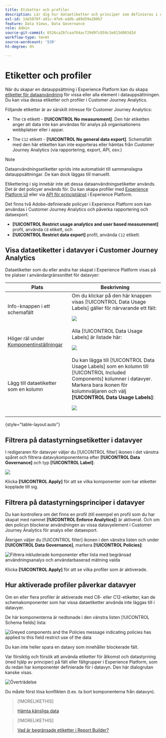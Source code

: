```yaml
---
title: Etiketter och profiler
description: Lär dig hur dataetiketter och principer som definieras i Adobe Experience Platform påverkar datavyer och rapporter i Customer Journey Analytics.
exl-id: 1de5070f-a91c-4fe6-addb-a89d59a280b7
feature: Data Views, Data Governance
role: Admin
source-git-commit: 6526ca2b7caaf64acf29d97c859c3e813d003d2d
workflow-type: tm+mt
source-wordcount: '539'
ht-degree: 0%

---
```


# Etiketter och profiler

När du skapar en datauppsättning i Experience Platform kan du skapa [etiketter för dataanvändning](https://experienceleague.adobe.com/en/docs/experience-platform/data-governance/labels/reference) för vissa eller alla element i datauppsättningen. Du kan visa dessa etiketter och profiler i Customer Journey Analytics.

Följande etiketter är av särskilt intresse för Customer Journey Analytics:

* The `C8` etikett - **[!UICONTROL No measurement]**. Den här etiketten anger att data inte kan användas för analys på organisationens webbplatser eller i appar.

* The `C12` etikett - **[!UICONTROL No general data export]**. Schemafält med den här etiketten kan inte exporteras eller hämtas från Customer Journey Analytics (via rapportering, export, API, osv.)

>[!NOTE]
>
>Dataanvändningsetiketter sprids inte automatiskt till sammanslagna datauppsättningar. De kan dock läggas till manuellt.

Etikettering i sig innebär inte att dessa dataanvändningsetiketter används. Det är det policyer används för. Du kan skapa profiler med [Experience Platform UI](https://experienceleague.adobe.com/en/docs/experience-platform/data-governance/policies/user-guide) eller via [API för principtjänst](https://experienceleague.adobe.com/en/docs/experience-platform/data-governance/api/overview) i Experience Platform.

Det finns två Adobe-definierade policyer i Experience Platform som kan användas i Customer Journey Analytics och påverka rapportering och dataexport:

* **[!UICONTROL Restrict usage analytics and user based measurement]** profil, använda `C8` etikett, och
* **[!UICONTROL Restrict data export]** profil, använda `C12` etikett.

## Visa dataetiketter i datavyer i Customer Journey Analytics

Dataetiketter som du eller andra har skapat i Experience Platform visas på tre platser i användargränssnittet för datavyer:

| Plats | Beskrivning |
| --- | --- |
| Info-knappen i ett schemafält | Om du klickar på den här knappen visas [!UICONTROL Data Usage Labels] gäller för närvarande ett fält:<p>![](assets/data-label-left.png) |
| Höger räl under [Komponentinställningar](/help/data-views/component-settings/overview.md) | Alla [!UICONTROL Data Usage Labels] är listade här:<p>![](assets/data-label-right.png) |
| Lägg till dataetiketter som en kolumn | Du kan lägga till [!UICONTROL Data Usage Labels] som en kolumn till [!UICONTROL Included Components] kolumner i datavyer. Markera bara ikonen för kolumnväljaren och välj **[!UICONTROL Data Usage Labels]**:<p>![](assets/data-label-column.png) |

{style="table-layout:auto"}

## Filtrera på datastyrningsetiketter i datavyer

I redigeraren för datavyer väljer du [!UICONTROL filter] ikonen i det vänstra spåret och filtrera datavykomponenterna efter **[!UICONTROL Data Governance]** och typ **[!UICONTROL Label]**:

![](assets/filter-labels.png)

Klicka **[!UICONTROL Apply]** för att se vilka komponenter som har etiketter kopplade till sig.

## Filtrera på datastyrningsprinciper i datavyer

Du kan kontrollera om det finns en profil (till exempel en profil som du har skapat med namnet **[!UICONTROL Enforce Analytics]**) är aktiverat. Och om den policyn blockerar användningen av vissa datavyelement i Customer Journey Analytics för analys eller dataexport.

Återigen väljer du [!UICONTROL filter] ikonen i den vänstra listen och under **[!UICONTROL Data Governance]**, markera **[!UICONTROL Policies]**:

![Filtrera inkluderade komponenter efter lista med begränsad användningsanalys och användarbaserad mätning valda](assets/filter-policies.png)

Klicka **[!UICONTROL Apply]** för att se vilka profiler som är aktiverade.

## Hur aktiverade profiler påverkar datavyer

Om en eller flera profiler är aktiverade med C8- eller C12-etiketter, kan de schemakomponenter som har vissa dataetiketter använda inte läggas till i datavyer.

De här komponenterna är nedtonade i den vänstra listen [!UICONTROL Schema fields] lista:

![Greyed components and the Policies message indicating policies has applied to this field restrict use of the data](assets/component-greyed.png)

Du kan inte heller spara en datavy som innehåller blockerade fält.

Var försiktig och försök att använda etiketter för åtkomst och datastyrning (med hjälp av principer) på fält eller fältgrupper i Experience Platform, som du redan har komponenter definierade för i datavyn. Den här dialogrutan kanske visas.

![Överträdelse](assets/violation.png)

Du måste först lösa konflikten (t.ex. ta bort komponenterna från datavyn).


>[!MORELIKETHIS]
>
>[Hämta känsliga data](/help/analysis-workspace/export/download-send.md)

>[!MORELIKETHIS]
>
>[Vad är begränsade etiketter i Report Builder?](https://experienceleague.adobe.com/en/docs/analytics-platform/using/cja-reportbuilder/restricted-labels)


